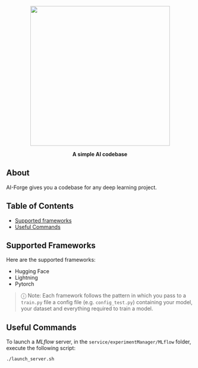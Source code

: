 <p align="center">
  <img width=375 src="https://github.com/user-attachments/assets/9e48f24f-bb22-4972-96e1-7b33c81430f6">
</p>
<p align="center">
  <b>A simple AI codebase</b>
</p>


## About
AI-Forge gives you a codebase for any deep learning project.

## Table of Contents

- [Supported frameworks](#supported-frameworks)
- [Useful Commands](#useful-commands)

## Supported Frameworks
Here are the supported frameworks:
- Hugging Face
- Lightning
- Pytorch

> ⓘ Note: Each framework follows the pattern in which you pass to a `train.py` file a config file (e.g. `config_test.py`) containing your model, your dataset and everything required to train a model. 


## Useful Commands
To launch a _MLflow_ server, in the `service/experimentManager/MLflow` folder, execute the following script:
```
./launch_server.sh
```
